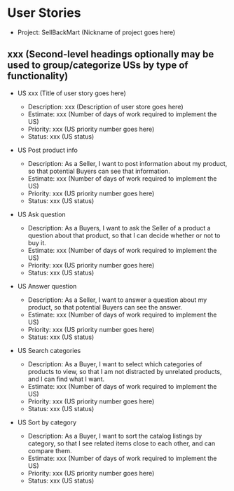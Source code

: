 # User Stories

- Project: SellBackMart (Nickname of project goes here)

## xxx (Second-level headings optionally may be used to group/categorize USs by type of functionality)

- US xxx (Title of user story goes here)
  - Description: xxx (Description of user store goes here)
  - Estimate: xxx (Number of days of work required to implement the US)
  - Priority: xxx (US priority number goes here)
  - Status: xxx (US status)
  

- US Post product info
  - Description: As a Seller, I want to post information about my product, so that potential Buyers can see that information.
  - Estimate: xxx (Number of days of work required to implement the US)
  - Priority: xxx (US priority number goes here)
  - Status: xxx (US status)

- US Ask question
  - Description: As a Buyers, I want to ask the Seller of a product a question about that product, so that I can decide whether or not to buy it.
  - Estimate: xxx (Number of days of work required to implement the US)
  - Priority: xxx (US priority number goes here)
  - Status: xxx (US status)
  
- US Answer question
  - Description: As a Seller, I want to answer a question about my product, so that potential Buyers can see the answer.
  - Estimate: xxx (Number of days of work required to implement the US)
  - Priority: xxx (US priority number goes here)
  - Status: xxx (US status)
  
- US Search categories
  - Description: As a Buyer, I want to select which categories of products to view, so that I am not distracted by unrelated products, and I can find what I want.
  - Estimate: xxx (Number of days of work required to implement the US)
  - Priority: xxx (US priority number goes here)
  - Status: xxx (US status)
  
- US Sort by category
  - Description: As a Buyer, I want to sort the catalog listings by category, so that I see related items close to each other, and can compare them.
  - Estimate: xxx (Number of days of work required to implement the US)
  - Priority: xxx (US priority number goes here)
  - Status: xxx (US status)

